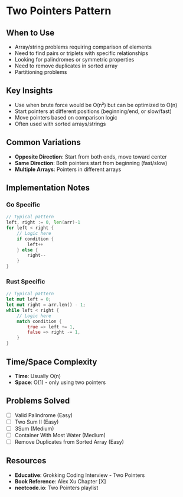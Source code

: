 # Two Pointers Pattern

## When to Use
- Array/string problems requiring comparison of elements
- Need to find pairs or triplets with specific relationships
- Looking for palindromes or symmetric properties
- Need to remove duplicates in sorted array
- Partitioning problems

## Key Insights
- Use when brute force would be O(n²) but can be optimized to O(n)
- Start pointers at different positions (beginning/end, or slow/fast)
- Move pointers based on comparison logic
- Often used with sorted arrays/strings

## Common Variations
- **Opposite Direction**: Start from both ends, move toward center
- **Same Direction**: Both pointers start from beginning (fast/slow)
- **Multiple Arrays**: Pointers in different arrays

## Implementation Notes
### Go Specific
```go
// Typical pattern
left, right := 0, len(arr)-1
for left < right {
    // Logic here
    if condition {
        left++
    } else {
        right--
    }
}
```

### Rust Specific
```rust
// Typical pattern
let mut left = 0;
let mut right = arr.len() - 1;
while left < right {
    // Logic here
    match condition {
        true => left += 1,
        false => right -= 1,
    }
}
```

## Time/Space Complexity
- **Time**: Usually O(n)
- **Space**: O(1) - only using two pointers

## Problems Solved
- [ ] Valid Palindrome (Easy)
- [ ] Two Sum II (Easy)
- [ ] 3Sum (Medium)
- [ ] Container With Most Water (Medium)
- [ ] Remove Duplicates from Sorted Array (Easy)

## Resources
- **Educative**: Grokking Coding Interview - Two Pointers
- **Book Reference**: Alex Xu Chapter [X]
- **neetcode.io**: Two Pointers playlist
